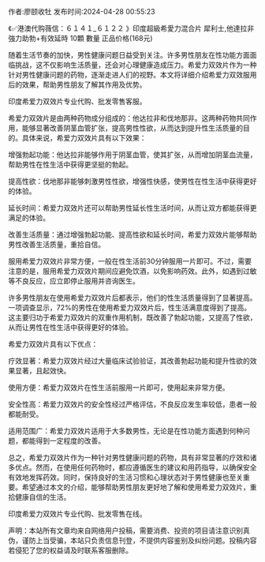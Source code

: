 <p>作者:廖颐收牡 发布时间:2024-04-28 00:55:23</p>
<p>《✅港澳代购薇信：６１４１_６１２２ 》印度超級希愛力混合片 犀利士,他達拉非 強力助勃+有效延時 10顆 數量 正品价格(168元) </p>
									<p>随着生活节奏的加快，男性健康问题日益受到关注。许多男性朋友在性功能方面面临挑战，这不仅影响生活质量，还会对心理健康造成压力。希爱力双效片作为一种针对男性健康问题的药物，逐渐走进人们的视野。本文将详细介绍希爱力双效服用后的效果，帮助男性朋友了解其作用及优势。</p><p></p><p>印度希爱力双效片专业代购、批发零售客服。</p><p></p><p>希爱力双效片是由两种药物成分组成的：他达拉非和伐地那非。这两种药物共同作用，能够显著改善阴茎血管扩张，提高男性性欲，从而达到提升性生活质量的目的。具体来说，希爱力双效片具有以下效果：</p><p></p><p>增强勃起功能：他达拉非能够作用于阴茎血管，使其扩张，从而增加阴茎血流量，帮助男性在性生活中获得更坚挺的勃起。</p><p></p><p>提高性欲：伐地那非能够刺激男性性欲，增强性快感，使男性在性生活中获得更好的体验。</p><p>延长时间：希爱力双效片还可以帮助男性延长性生活时间，从而让双方都能获得更满足的体验。</p><p>改善生活质量：通过增强勃起功能、提高性欲和延长时间，希爱力双效片能够帮助男性改善生活质量，重拾自信。</p><p>服用希爱力双效片非常方便，一般在性生活前30分钟服用一片即可。不过，需要注意的是，服用希爱力双效片期间应避免饮酒，以免影响药效。此外，如遇到过敏等不良反应，应立即停止服用并咨询医生。</p><p></p><p>许多男性朋友在使用希爱力双效片后都表示，他们的性生活质量得到了显著提高。一项调查显示，72%的男性在使用希爱力双效片后，性生活满意度得到了提高。这主要归功于希爱力双效片的双重作用机制，既改善了勃起功能，又提高了性欲，从而让男性在性生活中获得更好的体验。</p><p></p><p>希爱力双效片具有以下优点：</p><p></p><p>疗效显著：希爱力双效片经过大量临床试验验证，其改善勃起功能和提升性欲的效果显著，且起效快。</p><p>使用方便：希爱力双效片在性生活前服用一片即可，使用起来非常方便。</p><p>安全性高：希爱力双效片的安全性经过严格评估，不良反应发生率较低，患者一般都能耐受。</p><p>适用范围广：希爱力双效片适用于大多数男性，无论是在性功能方面遇到何种问题，都能得到一定程度的改善。</p><p>总之，希爱力双效片作为一种针对男性健康问题的药物，具有非常显著的疗效和诸多优点。然而，在使用任何药物时，都应遵循医生的建议和用药指导，以确保安全有效地发挥药效。同时，保持良好的生活习惯和心理状态对于男性健康也至关重要。希望通过本文的介绍，能够帮助男性朋友更好地了解和使用希爱力双效片，重拾健康自信的生活。</p><p></p><p>印度希爱力双效片专业代购、批发零售在线。</p>				声明：本站所有文章均来自网络用户投稿，需要消费、投资的项目请注意识别真伪，谨防上当受骗，本站只负责信息刊登，不提供内容鉴别及纠纷问题。投稿内容若侵犯了您的权益请及时联系客服删除。				
